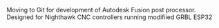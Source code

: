 Moving to Git for development of Autodesk Fusion post processor.
Designed for Nighthawk CNC controllers running modifiied GRBL ESP32
